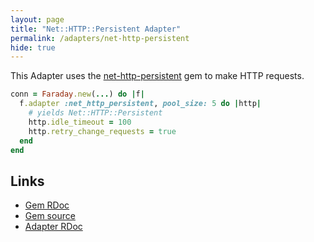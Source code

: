 ```yaml
---
layout: page
title: "Net::HTTP::Persistent Adapter"
permalink: /adapters/net-http-persistent
hide: true
---
```


This Adapter uses the [net-http-persistent][rdoc] gem to make HTTP requests.

```ruby
conn = Faraday.new(...) do |f|
  f.adapter :net_http_persistent, pool_size: 5 do |http|
    # yields Net::HTTP::Persistent
    http.idle_timeout = 100
    http.retry_change_requests = true
  end
end
```

## Links

* [Gem RDoc][rdoc]
* [Gem source][src]
* [Adapter RDoc][adapter_rdoc]

[rdoc]: https://www.rubydoc.info/gems/net-http-persistent
[src]: https://github.com/drbrain/net-http-persistent
[adapter_rdoc]: https://www.rubydoc.info/gems/faraday/Faraday/Adapter/NetHttpPersistent
